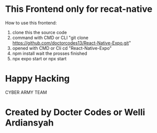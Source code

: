 # This Frontend only for recat-native

How to use this frontend:
1. clone this the source code
2. command with CMD or CLI "git clone https://github.com/doctorcodes13/React-Native-Expo.git"
3. opened with CMD or Cli cd "React-Native-Expo"
4. npm install wait the prosses finished
5. npx expo start or npx start

# Happy Hacking
CYBER ARMY TEAM

# Created by Docter Codes or Welli Ardiansyah
